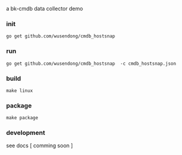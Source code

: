 a bk-cmdb data collector demo

### init
```
go get github.com/wusendong/cmdb_hostsnap
```

### run
```
go get github.com/wusendong/cmdb_hostsnap  -c cmdb_hostsnap.json
```

### build
```
make linux
```

### package

```
make package
```

### development

see docs [ comming soon ]
